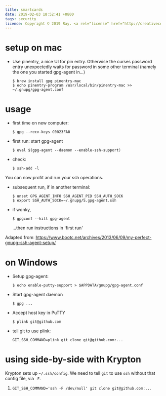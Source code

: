 ```yaml
---
title: smartcards
date: 2019-02-03 18:52:41 +0800
tags: security
licence: Copyright © 2019 Ray. <a rel="license" href="http://creativecommons.org/licenses/by/4.0/"><img alt="Creative Commons Attribution 4.0 International License" src="https://i.creativecommons.org/l/by/4.0/80x15.png" /></a>
---
```


# setup on mac

- Use pinentry, a nice UI for pin entry. Otherwise the curses password entry
  unexpectedly waits for password in some other terminal (namely the one you
  started gpg-agent in...)

  ```console
  $ brew install gpg pinentry-mac
  $ echo pinentry-program /usr/local/bin/pinentry-mac >> ~/.gnupg/gpg-agent.conf
  ```

# usage

- first time on new computer:

  ```console
  $ gpg --recv-keys C0023FA0
  ```
- first run: start gpg-agent

  ```console
  $ eval $(gpg-agent --daemon --enable-ssh-support)
  ```
- check:

  ```console
  $ ssh-add -l
  ```

You can now profit and run your ssh operations.

- subsequent run, if in another terminal:

  ```console
  $ unset GPG_AGENT_INFO SSH_AGENT_PID SSH_AUTH_SOCK
  $ export SSH_AUTH_SOCK=~/.gnupg/S.gpg-agent.ssh
  ```
- if wonky,

  ```console
  $ gpgconf --kill gpg-agent
  ```

  ...then run instructions in 'first run'

Adapted from: <https://www.bootc.net/archives/2013/06/09/my-perfect-gnupg-ssh-agent-setup/>

# on Windows

- Setup gpg-agent:

  ```console
  $ echo enable-putty-support > $APPDATA/gnupg/gpg-agent.conf
  ```
- Start gpg-agent daemon

  ```console
  $ gpg ...
  ```
- Accept host key in PuTTY

  ```console
  $ plink git@github.com
  ```
- tell git to use plink:

  ```console
  GIT_SSH_COMMAND=plink git clone git@github.com:...
  ```

# using side-by-side with Krypton

Krypton sets up `~/.ssh/config`. We need to tell `git` to use `ssh` without that config file, via `-F`.

1. `GIT_SSH_COMMAND='ssh -F /dev/null' git clone git@github.com:...`
